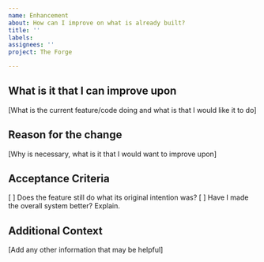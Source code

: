 ```yaml
---
name: Enhancement
about: How can I improve on what is already built?
title: ''
labels: 
assignees: ''
project: The Forge

---
```


## What is it that I can improve upon
[What is the current feature/code doing and what is that I would like it to do]

## Reason for the change
[Why is necessary, what is it that I would want to improve upon]

## Acceptance Criteria
[ ] Does the feature still do what its original intention was?
[ ] Have I made the overall system better? Explain.

## Additional Context
[Add any other information that may be helpful]
